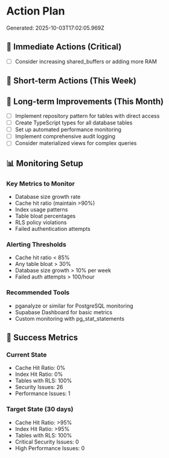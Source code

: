 # Action Plan

Generated: 2025-10-03T17:02:05.969Z

## 🚨 Immediate Actions (Critical)

- [ ] Consider increasing shared_buffers or adding more RAM

## 📅 Short-term Actions (This Week)



## 📆 Long-term Improvements (This Month)

- [ ] Implement repository pattern for tables with direct access
- [ ] Create TypeScript types for all database tables
- [ ] Set up automated performance monitoring
- [ ] Implement comprehensive audit logging
- [ ] Consider materialized views for complex queries

## 📊 Monitoring Setup

### Key Metrics to Monitor
- Database size growth rate
- Cache hit ratio (maintain >90%)
- Index usage patterns
- Table bloat percentages
- RLS policy violations
- Failed authentication attempts

### Alerting Thresholds
- Cache hit ratio < 85%
- Any table bloat > 30%
- Database size growth > 10% per week
- Failed auth attempts > 100/hour

### Recommended Tools
- pganalyze or similar for PostgreSQL monitoring
- Supabase Dashboard for basic metrics
- Custom monitoring with pg_stat_statements

## 🎯 Success Metrics

### Current State
- Cache Hit Ratio: 0%
- Index Hit Ratio: 0%
- Tables with RLS: 100%
- Security Issues: 26
- Performance Issues: 1

### Target State (30 days)
- Cache Hit Ratio: >95%
- Index Hit Ratio: >95%
- Tables with RLS: 100%
- Critical Security Issues: 0
- High Performance Issues: 0
